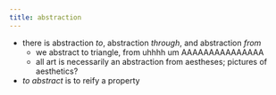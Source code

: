 ```yaml
---
title: abstraction
---
```


- there is abstraction *to*, abstraction *through*, and abstraction *from*
  - we abstract to triangle, from uhhhh um AAAAAAAAAAAAAAA
  - all art is necessarily an abstraction from aestheses; pictures of aesthetics?
- *to abstract* is to reify a property
